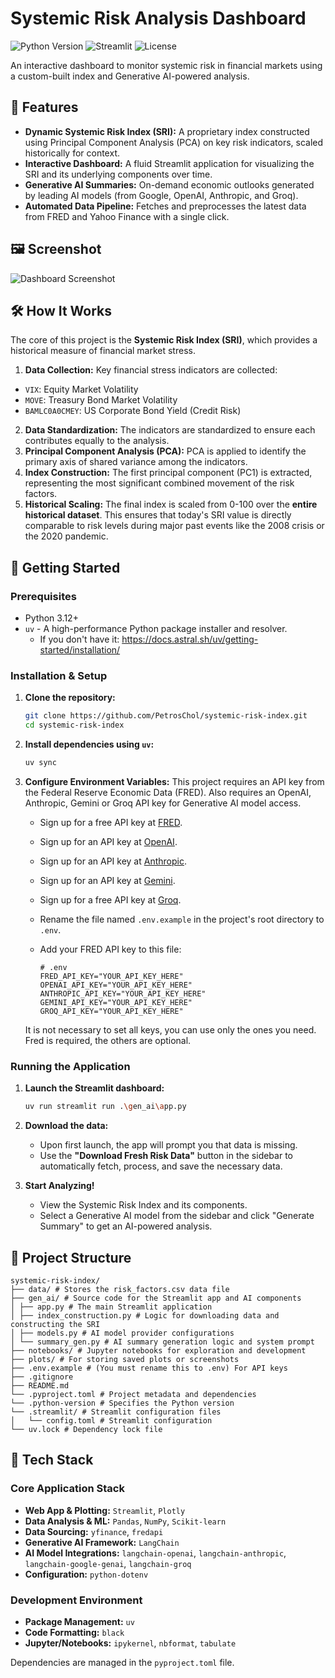 # Systemic Risk Analysis Dashboard

![Python Version](https://img.shields.io/badge/python-3.12+-blue.svg)
![Streamlit](https://img.shields.io/badge/Streamlit-1.46.1-FF4B4B.svg)
![License](https://img.shields.io/badge/license-MIT-green.svg)

An interactive dashboard to monitor systemic risk in financial markets using a custom-built index and Generative AI-powered analysis.

## 🚀 Features

-   **Dynamic Systemic Risk Index (SRI):** A proprietary index constructed using Principal Component Analysis (PCA) on key risk indicators, scaled historically for context.
-   **Interactive Dashboard:** A fluid Streamlit application for visualizing the SRI and its underlying components over time.
-   **Generative AI Summaries:** On-demand economic outlooks generated by leading AI models (from Google, OpenAI, Anthropic, and Groq).
-   **Automated Data Pipeline:** Fetches and preprocesses the latest data from FRED and Yahoo Finance with a single click.

## 🖼️ Screenshot

![Dashboard Screenshot](images/Screenshot.png)

## 🛠️ How It Works

The core of this project is the **Systemic Risk Index (SRI)**, which provides a historical measure of financial market stress.

1.  **Data Collection:** Key financial stress indicators are collected:
   -   `VIX`: Equity Market Volatility
   -   `MOVE`: Treasury Bond Market Volatility
   -   `BAMLC0A0CMEY`: US Corporate Bond Yield (Credit Risk)
2.  **Data Standardization:** The indicators are standardized to ensure each contributes equally to the analysis.
3.  **Principal Component Analysis (PCA):** PCA is applied to identify the primary axis of shared variance among the indicators.
4.  **Index Construction:** The first principal component (PC1) is extracted, representing the most significant combined movement of the risk factors.
5.  **Historical Scaling:** The final index is scaled from 0-100 over the **entire historical dataset**. This ensures that today's SRI value is directly comparable to risk levels during major past events like the 2008 crisis or the 2020 pandemic.

## 🏁 Getting Started

### Prerequisites

-   Python 3.12+
-   `uv` - A high-performance Python package installer and resolver.
    -   If you don't have it: https://docs.astral.sh/uv/getting-started/installation/

### Installation & Setup

1.  **Clone the repository:**
    ```bash
    git clone https://github.com/PetrosChol/systemic-risk-index.git
    cd systemic-risk-index
    ```

2.  **Install dependencies using `uv`:**
    ```bash
    uv sync
    ```

3.  **Configure Environment Variables:**
    This project requires an API key from the Federal Reserve Economic Data (FRED).
    Also requires an OpenAI, Anthropic, Gemini or Groq API key for Generative AI model access.
    -   Sign up for a free API key at [FRED](https://fred.stlouisfed.org/).
    -   Sign up for an API key at [OpenAI](https://platform.openai.com/api-keys).
    -   Sign up for an API key at [Anthropic](https://console.anthropic.com/settings/keys).
    -   Sign up for an API key at [Gemini](https://aistudio.google.com/apikey).
    -   Sign up for a free API key at [Groq](https://console.groq.com/keys).

    -   Rename the file named `.env.example` in the project's root directory to `.env`.
    -   Add your FRED API key to this file:
        ```env
        # .env
        FRED_API_KEY="YOUR_API_KEY_HERE"
        OPENAI_API_KEY="YOUR_API_KEY_HERE"
        ANTHROPIC_API_KEY="YOUR_API_KEY_HERE"
        GEMINI_API_KEY="YOUR_API_KEY_HERE"
        GROQ_API_KEY="YOUR_API_KEY_HERE"
        ```
    It is not necessary to set all keys, you can use only the ones you need. Fred is required, the others are optional.

### Running the Application

1.  **Launch the Streamlit dashboard:**
    ```bash
    uv run streamlit run .\gen_ai\app.py
    ```

2.  **Download the data:**
    -   Upon first launch, the app will prompt you that data is missing.
    -   Use the **"Download Fresh Risk Data"** button in the sidebar to automatically fetch, process, and save the necessary data.

3.  **Start Analyzing!**
    -   View the Systemic Risk Index and its components.
    -   Select a Generative AI model from the sidebar and click "Generate Summary" to get an AI-powered analysis.

## 📂 Project Structure

```plaintext
systemic-risk-index/
├── data/ # Stores the risk_factors.csv data file
├── gen_ai/ # Source code for the Streamlit app and AI components
│ ├── app.py # The main Streamlit application
│ ├── index_construction.py # Logic for downloading data and constructing the SRI
│ ├── models.py # AI model provider configurations
│ └── summary_gen.py # AI summary generation logic and system prompt
├── notebooks/ # Jupyter notebooks for exploration and development
├── plots/ # For storing saved plots or screenshots
├── .env.example # (You must rename this to .env) For API keys
├── .gitignore
├── README.md
└── .pyproject.toml # Project metadata and dependencies
└── .python-version # Specifies the Python version
└── .streamlit/ # Streamlit configuration files
│   └── config.toml # Streamlit configuration
└── uv.lock # Dependency lock file
```


## 🤖 Tech Stack

### Core Application Stack

-   **Web App & Plotting:** `Streamlit`, `Plotly`
-   **Data Analysis & ML:** `Pandas`, `NumPy`, `Scikit-learn`
-   **Data Sourcing:** `yfinance`, `fredapi`
-   **Generative AI Framework:** `LangChain`
-   **AI Model Integrations:** `langchain-openai`, `langchain-anthropic`, `langchain-google-genai`, `langchain-groq`
-   **Configuration:** `python-dotenv`

### Development Environment

-   **Package Management:** `uv`
-   **Code Formatting:** `black`
-   **Jupyter/Notebooks:** `ipykernel`, `nbformat`, `tabulate`

Dependencies are managed in the `pyproject.toml` file.